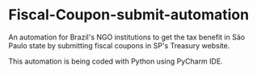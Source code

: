 # Fiscal-Coupon-submit-automation

An automation for Brazil's NGO institutions to get the tax benefit in São Paulo state by submitting fiscal coupons in SP's Treasury website.

This automation is being coded with Python using PyCharm IDE.
